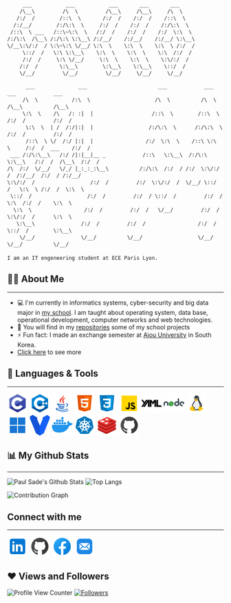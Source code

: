 ```
     ___           ___           ___       ___       ___
    /\__\         /\  \         /\__\     /\__\     /\  \
   /:/  /        /::\  \       /:/  /    /:/  /    /::\  \
  /:/__/        /:/\:\  \     /:/  /    /:/  /    /:/\:\  \
 /::\  \ ___   /::\~\:\  \   /:/  /    /:/  /    /:/  \:\  \
/:/\:\  /\__\ /:/\:\ \:\__\ /:/__/    /:/__/    /:/__/ \:\__\
\/__\:\/:/  / \:\~\:\ \/__/ \:\  \    \:\  \    \:\  \ /:/  /
     \::/  /   \:\ \:\__\    \:\  \    \:\  \    \:\  /:/  /
     /:/  /     \:\ \/__/     \:\  \    \:\  \    \:\/:/  /
    /:/  /       \:\__\        \:\__\    \:\__\    \::/  /
    \/__/         \/__/         \/__/     \/__/     \/__/
```
```
      ___              ___                       ___            ___             ___            ___
     /\  \           /:\  \                     /\  \          /\  \           /\__\          /\__\
     \:\  \    /\   /: :|  |                   /::\  \        /::\  \         /:/  /         /:/  /
      \:\  \  | /  /:/|:|  |                  /:/\:\  \      /:/\:\  \       /:/  /         /:/  /
      /::\  \ \/  /:/ |:|  |                 /:/  \:\  \    /::\ \:\  \     /:/  /  ___    /:/  /
 ___ /:/\:\__\   /:/ /|:|__|__ _            /::\   \:\__\  /:/\:\ \:\__\   /:/  /  /\__\  /:/  /
/\  /:/  \/__/   \/_/ |_:_:_:\__\          /:/\:\  /:/  / /:/  \:\/:/  /  /:/__/  /:/  / /:/__/
\:\/:/  /                  /:/  /         /:/  \:\/:/  /  \/__/ \::/  /   \:\  \ /:/  /  \:\  \
 \::/  /                  /:/  /         /:/  / \::/  /         /:/  /     \:\  /:/  /    \:\  \
  \:\  \                 /:/  /         /:/  /   \/__/         /:/  /       \:\/:/  /      \:\  \
   \:\__\               /:/  /         /:/  /                 /:/  /         \::/  /        \:\__\
    \/__/               \/__/          \/__/                  \/__/           \/__/          \/__/

I am an IT engeneering student at ECE Paris Lyon.
```
## 🙋‍♂️ About Me
---
- 💻‍ I'm currently in informatics systems, cyber-security and big data major in [my school](https://www.ece.fr/). I am taught about operating system, data base, operational development, computer networks and web technologies.
- 🔭 You will find in my [repositories](https://github.com/polocto?tab=repositories) some of my school projects 
- ⚡ Fun fact: I made an exchange semester at [Ajou University](https://www.ajou.ac.kr/en/index.do) in South Korea.
- [Click here](https://github.com/polocto/polocto) to see more

## 🤖 Languages & Tools
---
![C](/img/languages&tools/c-programming.png)
![C++](/img/languages&tools/c++.png) 
![Java](/img/languages&tools/java.png) 
![HTML](/img/languages&tools/html-5.png) 
![CSS](/img/languages&tools/css3.png) 
![JavaScript](/img/languages&tools/javascript.png)
![YAML](/img/languages&tools/yaml.png)
![NodeJS](/img/languages&tools/nodejs.png) 
![Linux](/img/languages&tools/linux.png) 
![Windows](/img/languages&tools/windows-11.png)
![Vagrant](/img/languages&tools/vagrant.png) 
![Docker](/img/languages&tools/docker.png)
![K8s](/img/languages&tools/kubernetes.png)
![Redis](/img/languages&tools/redis.png)
![Github](/img/github.png)

## 📊 My Github Stats
---
![Paul Sade's Github Stats](https://github-readme-stats.vercel.app/api?username=polocto&show_icons=true&count_private=true&theme=react&hide_border=true&bg_color=0D1117)
![Top Langs](https://github-readme-stats.vercel.app/api/top-langs/?username=polocto&langs_count=8&count_private=true&layout=compact&theme=react&hide_border=true&bg_color=0D1117)

![Contribution Graph](https://activity-graph.herokuapp.com/graph?username=polocto&bg_color=0D1117&color=5BCDEC&line=5BCDEC&point=FFFFFF&hide_border=true)


## Connect with me
---
[![LinkedIn](/img/social/linkedin.png)](https://www.linkedin.com/in/paul-sade-a6222448/)
[![Github](/img/github.png)](https://github.com/polocto)
[![Facebook](/img/social/facebook.png)](https://www.facebook.com/profile.php?id=100008280398252)
[![Mail](/img/social/mail.png)](mailto:paul.sade@live.fr)

## ❤️ Views and Followers

![Profile View Counter](https://komarev.com/ghpvc/?username=polocto)
[![Followers](https://img.shields.io/github/followers/polocto?label=Followers&style=social)](https://github.com/polocto?tab=followers)
